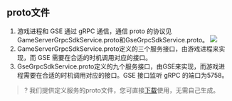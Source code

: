 
## proto文件

1. 游戏进程和 GSE 通过 gRPC 通信，通信 proto 的协议见 GameServerGrpcSdkService.proto和GseGrpcSdkService.proto。
  ![](2.png)
1. GameServerGrpcSdkService.proto定义的三个服务接口，由游戏进程来实现，而 GSE 需要在合适的时机调用对应的接口。
2. GseGrpcSdkService.proto定义的九个服务接口，由GSE来实现，而游戏进程需要在合适的时机调用对应的接口。GSE 接口监听 gRPC 的端口为5758。

 >?
我们提供定义服务的proto文件，您可直接[下载](#proto文件下载)使用，无需自己生成。


